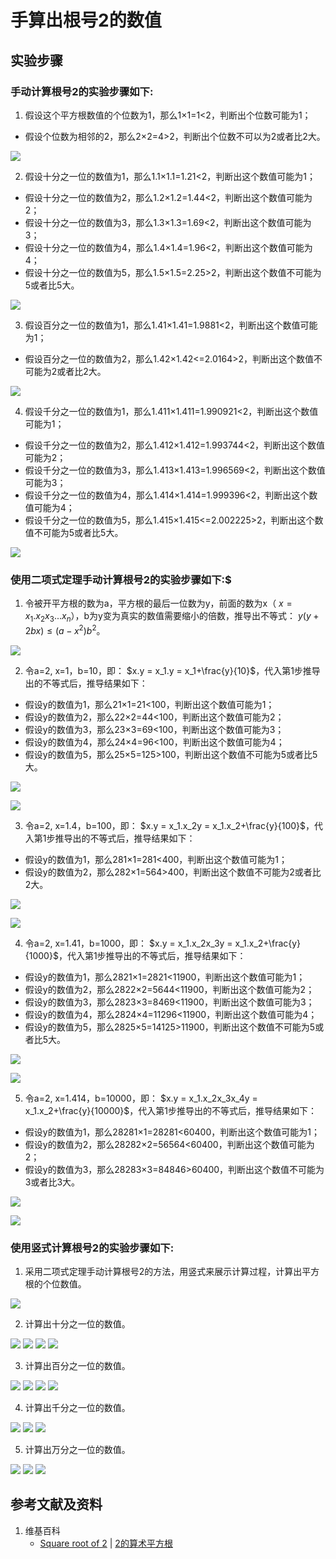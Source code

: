 # 手算出根号2的数值

## 实验步骤

### 手动计算根号2的实验步骤如下:

1. 假设这个平方根数值的个位数为1，那么1×1=1<2，判断出个位数可能为1；
- 假设个位数为相邻的2，那么2×2=4>2，判断出个位数不可以为2或者比2大。

![](/images/数系/可比数和不可比数/手算出根号2的数值/1a1.jpg)

2. 假设十分之一位的数值为1，那么1.1×1.1=1.21<2，判断出这个数值可能为1；
- 假设十分之一位的数值为2，那么1.2×1.2=1.44<2，判断出这个数值可能为2；
- 假设十分之一位的数值为3，那么1.3×1.3=1.69<2，判断出这个数值可能为3；
- 假设十分之一位的数值为4，那么1.4×1.4=1.96<2，判断出这个数值可能为4；
- 假设十分之一位的数值为5，那么1.5×1.5=2.25>2，判断出这个数值不可能为5或者比5大。

![](/images/数系/可比数和不可比数/手算出根号2的数值/1a2.jpg)

3. 假设百分之一位的数值为1，那么1.41×1.41=1.9881<2，判断出这个数值可能为1；
- 假设百分之一位的数值为2，那么1.42×1.42<=2.0164>2，判断出这个数值不可能为2或者比2大。

![](/images/数系/可比数和不可比数/手算出根号2的数值/1a3.jpg)

4. 假设千分之一位的数值为1，那么1.411×1.411=1.990921<2，判断出这个数值可能为1；
- 假设千分之一位的数值为2，那么1.412×1.412=1.993744<2，判断出这个数值可能为2；
- 假设千分之一位的数值为3，那么1.413×1.413=1.996569<2，判断出这个数值可能为3；
- 假设千分之一位的数值为4，那么1.414×1.414=1.999396<2，判断出这个数值可能为4；
- 假设千分之一位的数值为5，那么1.415×1.415<=2.002225>2，判断出这个数值不可能为5或者比5大。

![](/images/数系/可比数和不可比数/手算出根号2的数值/1a4.jpg)

### 使用二项式定理手动计算根号2的实验步骤如下:$

1. 令被开平方根的数为a，平方根的最后一位数为y，前面的数为x（ $x=x_1.x_2x_3...x_n$），b为y变为真实的数值需要缩小的倍数，推导出不等式： $y(y+2bx)≤(a-x^2)b^2$。

![](/images/数系/可比数和不可比数/手算出根号2的数值/2a1.jpg)

2. 令a=2, x=1，b=10，即： $x.y = x_1.y = x_1+\frac{y}{10}$，代入第1步推导出的不等式后，推导结果如下：
- 假设y的数值为1，那么21×1=21<100，判断出这个数值可能为1；
- 假设y的数值为2，那么22×2=44<100，判断出这个数值可能为2；
- 假设y的数值为3，那么23×3=69<100，判断出这个数值可能为3；
- 假设y的数值为4，那么24×4=96<100，判断出这个数值可能为4；
- 假设y的数值为5，那么25×5=125>100，判断出这个数值不可能为5或者比5大。

![](/images/数系/可比数和不可比数/手算出根号2的数值/2a2.jpg)

![](/images/数系/可比数和不可比数/手算出根号2的数值/2a2-1.jpg)

3. 令a=2, x=1.4，b=100，即： $x.y = x_1.x_2y = x_1.x_2+\frac{y}{100}$，代入第1步推导出的不等式后，推导结果如下：
- 假设y的数值为1，那么281×1=281<400，判断出这个数值可能为1；
- 假设y的数值为2，那么282×1=564>400，判断出这个数值不可能为2或者比2大。

![](/images/数系/可比数和不可比数/手算出根号2的数值/2a3.jpg)

![](/images/数系/可比数和不可比数/手算出根号2的数值/2a3-1.jpg)

4. 令a=2, x=1.41，b=1000，即： $x.y = x_1.x_2x_3y = x_1.x_2+\frac{y}{1000}$，代入第1步推导出的不等式后，推导结果如下：
- 假设y的数值为1，那么2821×1=2821<11900，判断出这个数值可能为1；
- 假设y的数值为2，那么2822×2=5644<11900，判断出这个数值可能为2；
- 假设y的数值为3，那么2823×3=8469<11900，判断出这个数值可能为3；
- 假设y的数值为4，那么2824×4=11296<11900，判断出这个数值可能为4；
- 假设y的数值为5，那么2825×5=14125>11900，判断出这个数值不可能为5或者比5大。

![](/images/数系/可比数和不可比数/手算出根号2的数值/2a4.jpg)

![](/images/数系/可比数和不可比数/手算出根号2的数值/2a4-1.jpg)

5. 令a=2, x=1.414，b=10000，即： $x.y = x_1.x_2x_3x_4y = x_1.x_2+\frac{y}{10000}$，代入第1步推导出的不等式后，推导结果如下：
- 假设y的数值为1，那么28281×1=28281<60400，判断出这个数值可能为1；
- 假设y的数值为2，那么28282×2=56564<60400，判断出这个数值可能为2；
- 假设y的数值为3，那么28283×3=84846>60400，判断出这个数值不可能为3或者比3大。

![](/images/数系/可比数和不可比数/手算出根号2的数值/2a5.jpg)

![](/images/数系/可比数和不可比数/手算出根号2的数值/2a5-1.jpg)

### 使用竖式计算根号2的实验步骤如下:

1. 采用二项式定理手动计算根号2的方法，用竖式来展示计算过程，计算出平方根的个位数值。

![](/images/数系/可比数和不可比数/手算出根号2的数值/3a1.jpg)

2. 计算出十分之一位的数值。

![](/images/数系/可比数和不可比数/手算出根号2的数值/3a2.jpg)
![](/images/数系/可比数和不可比数/手算出根号2的数值/3a3.jpg)
![](/images/数系/可比数和不可比数/手算出根号2的数值/3a4.jpg)
![](/images/数系/可比数和不可比数/手算出根号2的数值/3a5.jpg)

3. 计算出百分之一位的数值。

![](/images/数系/可比数和不可比数/手算出根号2的数值/3a6.jpg)
![](/images/数系/可比数和不可比数/手算出根号2的数值/3a7.jpg)
![](/images/数系/可比数和不可比数/手算出根号2的数值/3a8.jpg)
![](/images/数系/可比数和不可比数/手算出根号2的数值/3a9.jpg)

4. 计算出千分之一位的数值。

![](/images/数系/可比数和不可比数/手算出根号2的数值/3a10.jpg)
![](/images/数系/可比数和不可比数/手算出根号2的数值/3a11.jpg)
![](/images/数系/可比数和不可比数/手算出根号2的数值/3a12.jpg)

5. 计算出万分之一位的数值。

![](/images/数系/可比数和不可比数/手算出根号2的数值/3a13.jpg)
![](/images/数系/可比数和不可比数/手算出根号2的数值/3a14.jpg)
![](/images/数系/可比数和不可比数/手算出根号2的数值/3a15.jpg)

## 参考文献及资料

1. 维基百科
	- [Square root of 2](https://en.wikipedia.org/wiki/Square_root_of_2) |  [2的算术平方根](https://zh.wikipedia.org/wiki/2的算术平方根)